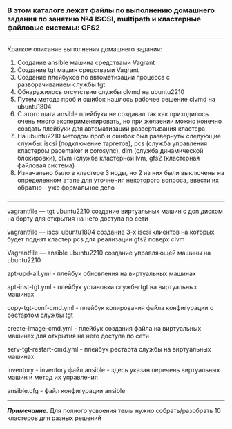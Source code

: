 <h3>В этом каталоге лежат файлы по выполнению домашнего задания по занятию №4
ISCSI, multipath и кластерные файловые системы: GFS2</h3>
<hr>
<hr4>Краткое описание выполнения домашнего задания:</h4>
<ol><li>Создание ansible машина средствами Vagrant</li>
<li>Создание tgt машин средствами Vagrant</li>
<li>Создание плейбуков по автоматизации процесса с разворачиванием службы tgt</li>
<li>Обнаружилось отсутствие службы clvmd на ubuntu2210</li>
<li>Путем метода проб и ошибок нашлось рабочее решение clvmd на ubuntu1804</li>
<li>С этого шага ansible плейбуки не создавал так как приходилось очень много экспериментировать, но при желаении можно конечно создать плейбуки для автоматизации развертывания кластера</li>
<li>На ubuntu2210 методом проб и ошибок был развернуты следующие службы: iscsi (подключение таргетов), pcs (служба управления кластером pacemaker и corosync), dlm (служба динамической блокировки), clvm (служба кластерной lvm, gfs2 (кластерная файловая система)</li>
<li>Изначально было в кластере 3 ноды, но 2 из них были выключены на определенном этапе для уточнения некоторого вопроса, ввести их обратно - уже формальное дело</li>
</ol>


<h3></h3>
<hr>
<p></p>
<p>vagrantfile — tgt ubuntu2210 создание виртуальных машин с доп диском на борту для открытия на него доступа по сети</p>
<p>vagrantfile — iscsi ubuntu1804 создание 3-х iscsi клиентов на которых будет поднят кластер pcs для реализации gfs2 поверх clvm</p>
<p>Vagrantfile — ansible ubuntu2210 создание управляющей машины на ubuntu2210</p>
<p>apt-upd-all.yml -  плейбук обновления на виртуальных машинах<p>
<p>apt-inst-tgt.yml - плейбук установки службы tgt на виртуальных машинах </p>
<p>copy-tgt-conf-cmd.yml - плейбук копирования файла конфигурации с рестартом службы tgt</p>
<p>create-image-cmd.yml  - плейбук создания файла на виртуальных машинах для открытия на него доступа по сети </p>
<p>serv-tgt-restart-cmd.yml - плейбук рестарта службы на виртуальных машинах</p>
<p>inventory - inventory файл ansible - здесь указан перечень виртуальных машин и метод их управления</p>
<p>ansible.cfg - файл конфигурации ansible</p>
<hr>
<p><i><b>Примечание. </b></i>Для полного усвоения темы нужно собрать/разобрать 10 кластеров для разных решений</p>


